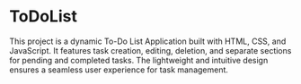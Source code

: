 # ToDoList
This project is a dynamic To-Do List Application built with HTML, CSS, and JavaScript. It features task creation, editing, deletion, and separate sections for pending and completed tasks. The lightweight and intuitive design ensures a seamless user experience for task management.
